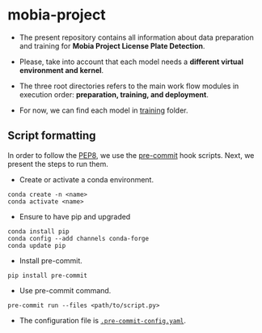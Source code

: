 # mobia-project

* The present repository contains all information about data preparation and training for **Mobia Project License Plate Detection**.

* Please, take into account that each model needs a **different virtual environment and kernel**.

* The three root directories refers to the main work flow modules in execution order: **preparation, training, and deployment**.

* For now, we can find each model in [training](https://github.com/ZosoV/mobia-project/tree/master/training) folder.

## Script formatting

In order to follow the [PEP8](pep8.org), we use the [pre-commit](pre-commit.com) hook scripts. Next, we present the steps to run them.

* Create or activate a conda environment.
```
conda create -n <name>
conda activate <name>
```

* Ensure to have pip and upgraded
```
conda install pip
conda config --add channels conda-forge 
conda update pip
```

* Install pre-commit.

```
pip install pre-commit
```

* Use pre-commit command.
```
pre-commit run --files <path/to/script.py>
```

* The configuration file is [`.pre-commit-config.yaml`](.pre-commit-config.yaml).